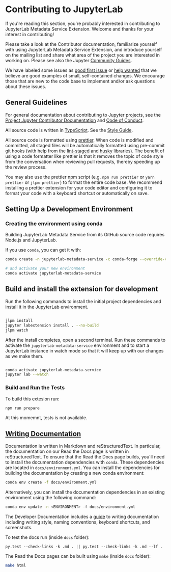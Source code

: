 # Contributing to JupyterLab

If you're reading this section, you're probably interested in contributing to
JupyterLab Metadata Service Extension. Welcome and thanks for your interest in contributing!

Please take a look at the Contributor documentation, familiarize yourself with
using JupyterLab Metadata Service Extension, and introduce yourself on the mailing list and share
what area of the project you are interested in working on. Please see also the
Jupyter [Community Guides](https://jupyter.readthedocs.io/en/latest/community/content-community.html).

We have labeled some issues as [good first issue](https://github.com/jupyterlab/jupyterlab-metadata-service/issues?q=is%3Aopen+is%3Aissue+label%3A%22good+first+issue%22) or [help wanted](https://github.com/jupyterlab/jupyterlab-metadata-service/issues?q=is%3Aissue+is%3Aopen+label%3A%22help+wanted%22)
that we believe are good examples of small, self-contained changes.
We encourage those that are new to the code base to implement and/or ask
questions about these issues.

## General Guidelines

For general documentation about contributing to Jupyter projects, see the
[Project Jupyter Contributor Documentation](https://jupyter.readthedocs.io/en/latest/contributor/content-contributor.html) and [Code of Conduct](https://github.com/jupyter/governance/blob/master/conduct/code_of_conduct.md).

All source code is written in
[TypeScript](http://www.typescriptlang.org/Handbook). See the [Style
Guide](https://github.com/jupyterlab/jupyterlab/wiki/TypeScript-Style-Guide).

All source code is formatted using [prettier](https://prettier.io).
When code is modified and committed, all staged files will be automatically
formatted using pre-commit git hooks (with help from the
[lint-staged](https://github.com/okonet/lint-staged) and
[husky](https://github.com/typicode/husky) libraries). The benefit of using a
code formatter like prettier is that it removes the topic of code style from the conversation
when reviewing pull requests, thereby speeding up the review process.

You may also use the prettier npm script (e.g. `npm run prettier` or `yarn prettier` or `jlpm prettier`) to format the entire code base. We recommend
installing a prettier
extension for your code editor and configuring it to format your code with
a keyboard shortcut or automatically on save.

## Setting Up a Development Environment

### Creating the environment using conda

Building JupyterLab Metadata Service from its GitHub source code requires Node.js and JupyterLab.

If you use `conda`, you can get it with:

```bash
conda create -n jupyterlab-metadata-service -c conda-forge --override-channels nodejs jupyterlab

# and activate your new environment
conda activate jupyterlab-metadata-service

```

## Build and install the extension for development

Run the following commands to install the initial project dependencies and install it in the JupyterLab environment.

```bash

jlpm install
jupyter labextension install . --no-build
jlpm watch

```

After the install completes, open a second terminal. Run these commands to activate the `jupyterlab-metadata-service`
environment and to start a JupyterLab instance in watch mode so that it will keep up with our changes as we make them.


```bash

conda activate jupyterlab-metadata-service
jupyter lab --watch

```

### Build and Run the Tests

To build this extesion run:

```bash
npm run prepare
```

At this momemnt, tests is not available.


## [Writing Documentation](#writing-documenation)

Documentation is written in Markdown and reStructuredText. In particular, the documentation on our Read the Docs page is written in reStructuredText. To ensure that the Read the Docs page builds, you'll need to install the documentation dependencies with `conda`. These dependencies are located in `docs/environment.yml`. You can install the dependencies for building the documentation by creating a new conda environment:

```bash
conda env create -f docs/environment.yml
```

Alternatively, you can install the documentation dependencies in an existing environment using the following command:

```bash
conda env update -n <ENVIRONMENT> -f docs/environment.yml
```

The Developer Documentation includes a [guide](http://jupyterlab.readthedocs.io/en/latest/developer/documentation.html) to writing documentation including writing style, naming conventions, keyboard shortcuts, and screenshots.

To test the docs run (inside `docs` folder):

```
py.test --check-links -k .md . || py.test --check-links -k .md --lf .
```

The Read the Docs pages can be built using `make` (inside `docs` folder):

```bash
make html
```
